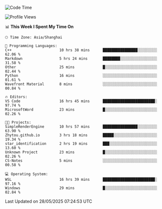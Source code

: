 <!--START_SECTION:waka-->
![Code Time](http://img.shields.io/badge/Code%20Time-2%2C921%20hrs%2023%20mins-blue)

![Profile Views](http://img.shields.io/badge/Profile%20Views-0-blue)

📊 **This Week I Spent My Time On** 

```text
🕑︎ Time Zone: Asia/Shanghai

💬 Programming Languages: 
C++                      10 hrs 38 mins      ████████████████░░░░░░░░░   62.06 % 
Markdown                 5 hrs 24 mins       ████████░░░░░░░░░░░░░░░░░   31.58 % 
Other                    25 mins             █░░░░░░░░░░░░░░░░░░░░░░░░   02.44 % 
Python                   16 mins             ░░░░░░░░░░░░░░░░░░░░░░░░░   01.61 % 
Wavefront Material       8 mins              ░░░░░░░░░░░░░░░░░░░░░░░░░   00.84 % 

🔥 Editors: 
VS Code                  16 hrs 45 mins      ████████████████████████░   97.74 % 
MicrosoftWord            23 mins             █░░░░░░░░░░░░░░░░░░░░░░░░   02.26 % 

🐱‍💻 Projects: 
SimpleRenderEngine       10 hrs 57 mins      ████████████████░░░░░░░░░   63.90 % 
Zhytou.github.io         3 hrs 18 mins       █████░░░░░░░░░░░░░░░░░░░░   19.34 % 
star_identification      2 hrs 19 mins       ███░░░░░░░░░░░░░░░░░░░░░░   13.60 % 
Unknown Project          23 mins             █░░░░░░░░░░░░░░░░░░░░░░░░   02.26 % 
CS-Notes                 5 mins              ░░░░░░░░░░░░░░░░░░░░░░░░░   00.58 % 

💻 Operating System: 
WSL                      16 hrs 39 mins      ████████████████████████░   97.16 % 
Windows                  29 mins             █░░░░░░░░░░░░░░░░░░░░░░░░   02.84 % 
```


 Last Updated on 28/05/2025 07:24:53 UTC
<!--END_SECTION:waka-->